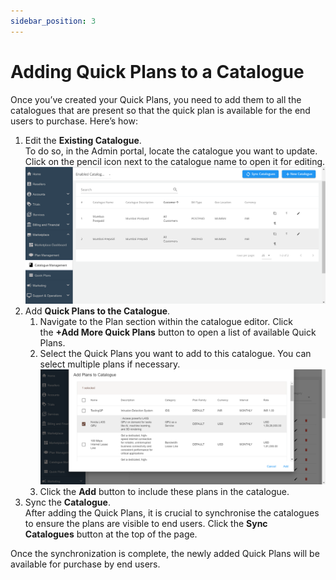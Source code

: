 ```yaml
---
sidebar_position: 3
---
```

# Adding Quick Plans to a Catalogue

Once you’ve created your Quick Plans, you need to add them to all the catalogues that are present so that the quick plan is available for the end users to purchase. Here’s how:

1. Edit the **Existing Catalogue**.   
   To do so, in the Admin portal, locate the catalogue you want to update. Click on the pencil icon next to the catalogue name to open it for editing.
      ![Managing Quick Plans](img/QuickPlans13.png)
2. Add **Quick Plans to the Catalogue**.
    1. Navigate to the Plan section within the catalogue editor. Click the **+Add More Quick Plans** button to open a list of available Quick Plans.
    2. Select the Quick Plans you want to add to this catalogue. You can select multiple plans if necessary.
      ![Managing Quick Plans](img/QuickPlans14.png)
	1. Click the **Add** button to include these plans in the catalogue.
1. Sync the **Catalogue**.   
   After adding the Quick Plans, it is crucial to synchronise the catalogues to ensure the plans are visible to end users. Click the **Sync Catalogues** button at the top of the page.

Once the synchronization is complete, the newly added Quick Plans will be available for purchase by end users.



